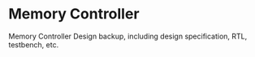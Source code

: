 # Memory Controller

Memory Controller Design backup, including design specification, RTL, testbench, etc.
